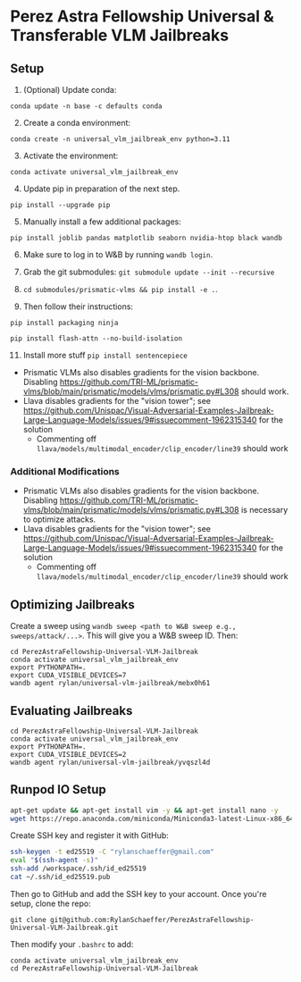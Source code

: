 # Perez Astra Fellowship Universal & Transferable VLM Jailbreaks

## Setup

1. (Optional) Update conda:

`conda update -n base -c defaults conda`

2. Create a conda environment:

`conda create -n universal_vlm_jailbreak_env python=3.11`

3. Activate the environment:

`conda activate universal_vlm_jailbreak_env`

4. Update pip in preparation of the next step.

`pip install --upgrade pip`

5. Manually install a few additional packages:

`pip install joblib pandas matplotlib seaborn nvidia-htop black wandb`

6. Make sure to log in to W&B by running `wandb login`.

7. Grab the git submodules: `git submodule update --init --recursive`
8. `cd submodules/prismatic-vlms && pip install -e .`.
9. Then follow their instructions:

`pip install packaging ninja`

`pip install flash-attn --no-build-isolation`

11. Install more stuff `pip install sentencepiece`

- Prismatic VLMs also disables gradients for the vision backbone. Disabling https://github.com/TRI-ML/prismatic-vlms/blob/main/prismatic/models/vlms/prismatic.py#L308 should work.
- Llava disables gradients for the "vision tower"; see https://github.com/Unispac/Visual-Adversarial-Examples-Jailbreak-Large-Language-Models/issues/9#issuecomment-1962315340 for the solution
  - Commenting off `llava/models/multimodal_encoder/clip_encoder/line39` should work

### Additional Modifications

- Prismatic VLMs also disables gradients for the vision backbone. Disabling https://github.com/TRI-ML/prismatic-vlms/blob/main/prismatic/models/vlms/prismatic.py#L308 is necessary to optimize attacks.
- Llava disables gradients for the "vision tower"; see https://github.com/Unispac/Visual-Adversarial-Examples-Jailbreak-Large-Language-Models/issues/9#issuecomment-1962315340 for the solution
  - Commenting off `llava/models/multimodal_encoder/clip_encoder/line39` should work


## Optimizing Jailbreaks

Create a sweep using `wandb sweep <path to W&B sweep e.g., sweeps/attack/...>`. This will give you a W&B sweep ID. Then:

```
cd PerezAstraFellowship-Universal-VLM-Jailbreak
conda activate universal_vlm_jailbreak_env
export PYTHONPATH=.
export CUDA_VISIBLE_DEVICES=7
wandb agent rylan/universal-vlm-jailbreak/mebx0h61
```


## Evaluating Jailbreaks

```
cd PerezAstraFellowship-Universal-VLM-Jailbreak
conda activate universal_vlm_jailbreak_env
export PYTHONPATH=.
export CUDA_VISIBLE_DEVICES=2
wandb agent rylan/universal-vlm-jailbreak/yvqszl4d
```


## Runpod IO Setup



```bash
apt-get update && apt-get install vim -y && apt-get install nano -y
wget https://repo.anaconda.com/miniconda/Miniconda3-latest-Linux-x86_64.sh && chmod +x Miniconda3-latest-Linux-x86_64.sh && ./Miniconda3-latest-Linux-x86_64.sh
```

Create SSH key and register it with GitHub:
```bash
ssh-keygen -t ed25519 -C "rylanschaeffer@gmail.com"
eval "$(ssh-agent -s)"
ssh-add /workspace/.ssh/id_ed25519
cat ~/.ssh/id_ed25519.pub
```

Then go to GitHub and add the SSH key to your account. Once you're setup, clone the repo:

`git clone git@github.com:RylanSchaeffer/PerezAstraFellowship-Universal-VLM-Jailbreak.git`

Then modify your `.bashrc` to add:

```
conda activate universal_vlm_jailbreak_env
cd PerezAstraFellowship-Universal-VLM-Jailbreak
```